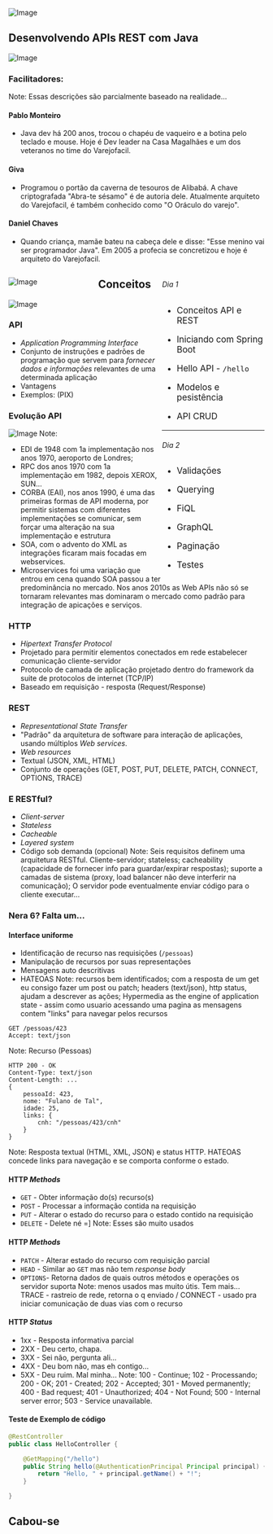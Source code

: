 ![Image](imagens/devacademy1.svg)



## Desenvolvendo APIs REST com Java



![Image](imagens/techs.png)



### Facilitadores:
Note: Essas descrições são parcialmente baseado na realidade...



#### Pablo Monteiro
- Java dev há 200 anos, trocou o chapéu de vaqueiro e a botina pelo teclado e mouse. Hoje é Dev leader na Casa Magalhães e um dos veteranos no time do Varejofacil.



#### Giva
- Programou o portão da caverna de tesouros de Alibabá. A chave criptografada "Abra-te sésamo" é de autoria dele. Atualmente arquiteto do Varejofacil, é também conhecido como "O Oráculo do varejo".



#### Daniel Chaves
- Quando criança, mamãe bateu na cabeça dele e disse: "Esse menino vai ser programador Java". Em 2005 a profecia se concretizou e hoje é arquiteto do Varejofacil.



<div style="float: left; width: 35%"> 

![Image](imagens/cronograma.png)

</div>
<div style="float: right; width: 40%;">

<div style="text-align:left">

<h6> Dia 1 </h6>
<span style="font-size: 17px"> 

 - Conceitos API e REST
 
 - Iniciando com Spring Boot
 
 - Hello API - `/hello`
 
 - Modelos e pesistência

 - API CRUD

</span>

***

<h6> Dia 2 </h6>

<span style="font-size: 17px"> 

 - Validações

 - Querying
  - FiQL
  - GraphQL
  - Paginação

 - Testes

</span>
</div>
</div>



## Conceitos



![Image](imagens/api.png)



### API

- _Application Programming Interface_
- Conjunto de instruções e padrões de programação que servem para *fornecer dados e informações* relevantes de uma determinada aplicação
- Vantagens
- Exemplos: (PIX)



### Evolução API
![Image](imagens/api-history.png)
Note: 
- EDI de 1948 com 1a implementação nos anos 1970, aeroporto de Londres; 
- RPC dos anos 1970 com 1a implementação em 1982, depois XEROX, SUN...
- CORBA (EAI), nos anos 1990, é uma das primeiras formas de API moderna, por permitir sistemas com diferentes implementações se comunicar, sem forçar uma alteração na sua implementação e estrutura
- SOA, com o advento do XML as integrações ficaram mais focadas em webservices.
- Microservices foi uma variação que entrou em cena quando SOA passou a ter predominância no mercado. Nos anos 2010s as Web APIs não só se tornaram relevantes mas dominaram o mercado como padrão para integração de apicações e serviços.




### HTTP
- _Hipertext Transfer Protocol_
- Projetado para permitir elementos conectados em rede estabelecer comunicação cliente-servidor
- Protocolo de camada de aplicação projetado dentro do framework da suite de protocolos de internet (TCP/IP)
- Baseado em requisição - resposta (Request/Response)



### REST
- _Representational State Transfer_
- "Padrão" da arquitetura de software para interação de aplicações, usando múltiplos _Web services_.
- _Web resources_
- Textual (JSON, XML, HTML)
- Conjunto de operações (GET, POST, PUT, DELETE, PATCH, CONNECT, OPTIONS, TRACE)



### E RESTful?
- _Client-server_
- _Stateless_
- _Cacheable_
- _Layered system_
- Código sob demanda (opcional)
Note: Seis requisitos definem uma arquitetura RESTful. Cliente-servidor; stateless; cacheability (capacidade de fornecer info para guardar/expirar respostas); suporte a camadas de sistema (proxy, load balancer não deve interferir na comunicação); O servidor pode eventualmente enviar código para o cliente executar...



### Nera 6? Falta um...



#### Interface uniforme
- Identificação de recurso nas requisições (`/pessoas`)
- Manipulação de recursos por suas representações
- Mensagens auto descritivas
- HATEOAS
Note: recursos bem identificados; com a resposta de um get eu consigo fazer um post ou patch; headers (text/json), http status, ajudam a descrever as ações; Hypermedia as the engine of application state - assim como usuario acessando uma pagina as mensagens contem "links" para navegar pelos recursos



```log
GET /pessoas/423
Accept: text/json
```
Note: Recurso (Pessoas)



```log
HTTP 200 - OK
Content-Type: text/json
Content-Length: ...
{
    pessoaId: 423,
    nome: "Fulano de Tal",
    idade: 25,
    links: {
        cnh: "/pessoas/423/cnh"
    }
}
```
Note: Resposta textual (HTML, XML, JSON) e status HTTP. HATEOAS concede links para navegação e se comporta conforme o estado.



#### HTTP _Methods_
- `GET`    - Obter informação do(s) recurso(s)
- `POST`   - Processar a informação contida na requisição
- `PUT`    - Alterar o estado do recurso para o estado contido na requisição
- `DELETE` - Delete né =]
Note: Esses são muito usados



#### HTTP _Methods_
- `PATCH`  - Alterar estado do recurso com requisição parcial
- `HEAD`   - Similar ao `GET` mas não tem _response body_
- `OPTIONS`- Retorna dados de quais outros métodos e operações os servidor suporta
Note: menos usados mas muito útis. Tem mais... TRACE - rastreio de rede, retorna o q enviado / CONNECT - usado pra iniciar comunicação de duas vias com o recurso



#### HTTP _Status_
- 1xx - Resposta informativa parcial
- 2XX - Deu certo, chapa.
- 3XX - Sei não, pergunta ali...
- 4XX - Deu bom não, mas eh contigo...
- 5XX - Deu ruim. Mal minha...
Note: 100 - Continue; 102 - Processando; 200 - OK; 201 - Created; 202 - Accepted; 301 - Moved permanently; 400 - Bad request; 401 - Unauthorized; 404 - Not Found; 500 - Internal server error; 503 - Service unavailable.



#### Teste de Exemplo de código
```java
@RestController
public class HelloController {

    @GetMapping("/hello")
    public String hello(@AuthenticationPrincipal Principal principal) {
        return "Hello, " + principal.getName() + "!";
    }

}
```



## Cabou-se